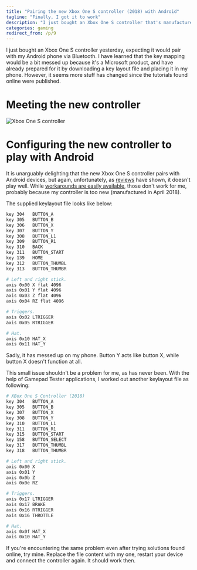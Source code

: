 ```yaml
---
title: "Pairing the new Xbox One S controller (2018) with Android"
tagline: "Finally, I got it to work"
description: "I just bought an Xbox One S controller that's manufactured in 2018. The `.kl` files found online weren't correct anymore so I had to dig it out by myself."
categories: gaming
redirect_from: /p/9
---
```


I just bought an Xbox One S controller yesterday, expecting it would pair with my Android phone via Bluetooth. I have learned that the key mapping would be a bit messed up because it's a Microsoft product, and have already prepared for it by downloading a key layout file and placing it in my phone. However, it seems more stuff has changed since the tutorials found online were published.

# Meeting the new controller

![Xbox One S controller][img]

# Configuring the new controller to play with Android

It is unarguably delighting that the new Xbox One S controller pairs with Android devices, but again, unfortunately, as [reviews][1] have shown, it doesn't play well. While [workarounds are easily available][2], those don't work for me, probably because my controller is too new (manufactured in April 2018).

The supplied keylayout file looks like below:

```sh
key 304   BUTTON_A
key 305   BUTTON_B
key 306   BUTTON_X
key 307   BUTTON_Y
key 308   BUTTON_L1
key 309   BUTTON_R1
key 310   BACK
key 311   BUTTON_START 
key 139   HOME
key 312   BUTTON_THUMBL
key 313   BUTTON_THUMBR

# Left and right stick.
axis 0x00 X flat 4096
axis 0x01 Y flat 4096
axis 0x03 Z flat 4096
axis 0x04 RZ flat 4096

# Triggers.
axis 0x02 LTRIGGER
axis 0x05 RTRIGGER

# Hat.
axis 0x10 HAT_X
axis 0x11 HAT_Y
```

Sadly, it has messed up on my phone. Button Y acts like button X, while button X doesn't function at all.

This small issue shouldn't be a problem for me, as has never been. With the help of Gamepad Tester applications, I worked out another keylayout file as following:

```sh
# XBox One S Controller (2018)
key 304   BUTTON_A
key 305   BUTTON_B
key 307   BUTTON_X
key 308   BUTTON_Y
key 310   BUTTON_L1
key 311   BUTTON_R1
key 315   BUTTON_START 
key 158   BUTTON_SELECT
key 317   BUTTON_THUMBL
key 318   BUTTON_THUMBR

# Left and right stick.
axis 0x00 X
axis 0x01 Y
axis 0x0b Z
axis 0x0e RZ

# Triggers.
axis 0x17 LTRIGGER
axis 0x17 BRAKE
axis 0x16 RTRIGGER
axis 0x16 THROTTLE

# Hat.
axis 0x0f HAT_X
axis 0x10 HAT_Y
```

If you're encountering the same problem even after trying solutions found online, try mine. Replace the file content with my one, restart your device and connect the controller again. It should work then.


  [img]: /image/xb1s-con.jpg
  [1]: https://www.androidpolice.com/2016/08/11/psa-the-new-bluetooth-enabled-xbox-one-controller-works-with-android-but-not-very-well/
  [2]: https://www.howtogeek.com/329647/how-to-get-the-xbox-one-s-controller-working-properly-with-android/

